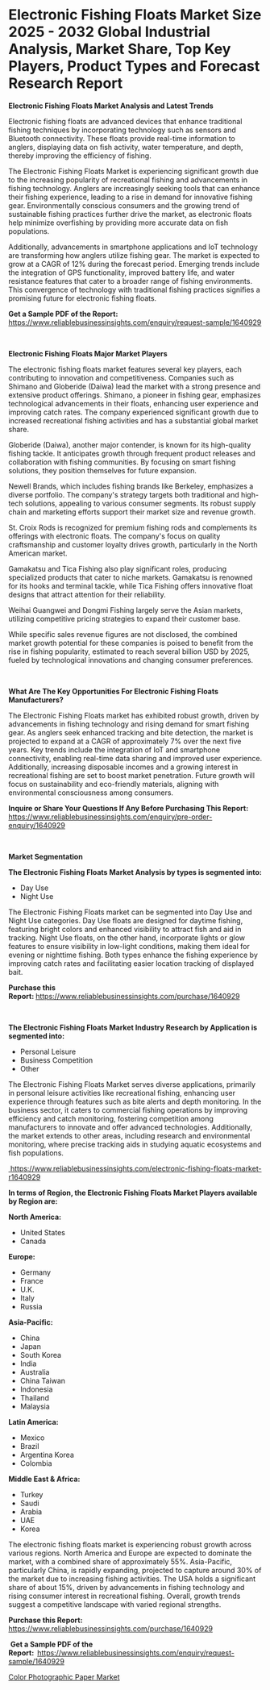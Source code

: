 <p><h1>Electronic Fishing Floats Market Size 2025 - 2032 Global Industrial Analysis, Market Share, Top Key Players, Product Types and Forecast Research Report</h1></p><p><strong>Electronic Fishing Floats Market Analysis and Latest Trends</strong></p>
<p><p>Electronic fishing floats are advanced devices that enhance traditional fishing techniques by incorporating technology such as sensors and Bluetooth connectivity. These floats provide real-time information to anglers, displaying data on fish activity, water temperature, and depth, thereby improving the efficiency of fishing. </p><p>The Electronic Fishing Floats Market is experiencing significant growth due to the increasing popularity of recreational fishing and advancements in fishing technology. Anglers are increasingly seeking tools that can enhance their fishing experience, leading to a rise in demand for innovative fishing gear. Environmentally conscious consumers and the growing trend of sustainable fishing practices further drive the market, as electronic floats help minimize overfishing by providing more accurate data on fish populations.</p><p>Additionally, advancements in smartphone applications and IoT technology are transforming how anglers utilize fishing gear. The market is expected to grow at a CAGR of 12% during the forecast period. Emerging trends include the integration of GPS functionality, improved battery life, and water resistance features that cater to a broader range of fishing environments. This convergence of technology with traditional fishing practices signifies a promising future for electronic fishing floats.</p></p>
<p><strong>Get a Sample PDF of the Report:&nbsp;</strong> <a href="https://www.reliablebusinessinsights.com/enquiry/request-sample/1640929?utm_campaign=2094&utm_medium=2&utm_source=Github&utm_content=ia&utm_term=09022025&utm_id=electronic-fishing-floats">https://www.reliablebusinessinsights.com/enquiry/request-sample/1640929</a></p>
<p>&nbsp;</p>
<p><strong>Electronic Fishing Floats Major Market Players</strong></p>
<p><p>The electronic fishing floats market features several key players, each contributing to innovation and competitiveness. Companies such as Shimano and Globeride (Daiwa) lead the market with a strong presence and extensive product offerings. Shimano, a pioneer in fishing gear, emphasizes technological advancements in their floats, enhancing user experience and improving catch rates. The company experienced significant growth due to increased recreational fishing activities and has a substantial global market share.</p><p>Globeride (Daiwa), another major contender, is known for its high-quality fishing tackle. It anticipates growth through frequent product releases and collaboration with fishing communities. By focusing on smart fishing solutions, they position themselves for future expansion.</p><p>Newell Brands, which includes fishing brands like Berkeley, emphasizes a diverse portfolio. The company's strategy targets both traditional and high-tech solutions, appealing to various consumer segments. Its robust supply chain and marketing efforts support their market size and revenue growth.</p><p>St. Croix Rods is recognized for premium fishing rods and complements its offerings with electronic floats. The company's focus on quality craftsmanship and customer loyalty drives growth, particularly in the North American market.</p><p>Gamakatsu and Tica Fishing also play significant roles, producing specialized products that cater to niche markets. Gamakatsu is renowned for its hooks and terminal tackle, while Tica Fishing offers innovative float designs that attract attention for their reliability.</p><p>Weihai Guangwei and Dongmi Fishing largely serve the Asian markets, utilizing competitive pricing strategies to expand their customer base.</p><p>While specific sales revenue figures are not disclosed, the combined market growth potential for these companies is poised to benefit from the rise in fishing popularity, estimated to reach several billion USD by 2025, fueled by technological innovations and changing consumer preferences.</p></p>
<p>&nbsp;</p>
<p><strong>What Are The Key Opportunities For Electronic Fishing Floats Manufacturers?</strong></p>
<p><p>The Electronic Fishing Floats market has exhibited robust growth, driven by advancements in fishing technology and rising demand for smart fishing gear. As anglers seek enhanced tracking and bite detection, the market is projected to expand at a CAGR of approximately 7% over the next five years. Key trends include the integration of IoT and smartphone connectivity, enabling real-time data sharing and improved user experience. Additionally, increasing disposable incomes and a growing interest in recreational fishing are set to boost market penetration. Future growth will focus on sustainability and eco-friendly materials, aligning with environmental consciousness among consumers.</p></p>
<p><strong>Inquire or Share Your Questions If Any Before Purchasing This Report:</strong> <a href="https://www.reliablebusinessinsights.com/enquiry/pre-order-enquiry/1640929?utm_campaign=2094&utm_medium=2&utm_source=Github&utm_content=ia&utm_term=09022025&utm_id=electronic-fishing-floats">https://www.reliablebusinessinsights.com/enquiry/pre-order-enquiry/1640929</a></p>
<p>&nbsp;</p>
<p><strong>Market Segmentation</strong></p>
<p><strong>The Electronic Fishing Floats Market Analysis by types is segmented into:</strong></p>
<p><ul><li>Day Use</li><li>Night Use</li></ul></p>
<p><p>The Electronic Fishing Floats market can be segmented into Day Use and Night Use categories. Day Use floats are designed for daytime fishing, featuring bright colors and enhanced visibility to attract fish and aid in tracking. Night Use floats, on the other hand, incorporate lights or glow features to ensure visibility in low-light conditions, making them ideal for evening or nighttime fishing. Both types enhance the fishing experience by improving catch rates and facilitating easier location tracking of displayed bait.</p></p>
<p><strong>Purchase this Report:&nbsp;</strong><a href="https://www.reliablebusinessinsights.com/purchase/1640929?utm_campaign=2094&utm_medium=2&utm_source=Github&utm_content=ia&utm_term=09022025&utm_id=electronic-fishing-floats">https://www.reliablebusinessinsights.com/purchase/1640929</a></p>
<p>&nbsp;</p>
<p><strong>The Electronic Fishing Floats Market Industry Research by Application is segmented into:</strong></p>
<p><ul><li>Personal Leisure</li><li>Business Competition</li><li>Other</li></ul></p>
<p><p>The Electronic Fishing Floats Market serves diverse applications, primarily in personal leisure activities like recreational fishing, enhancing user experience through features such as bite alerts and depth monitoring. In the business sector, it caters to commercial fishing operations by improving efficiency and catch monitoring, fostering competition among manufacturers to innovate and offer advanced technologies. Additionally, the market extends to other areas, including research and environmental monitoring, where precise tracking aids in studying aquatic ecosystems and fish populations.</p></p>
<p><a href="https://www.reliablebusinessinsights.com/electronic-fishing-floats-market-r1640929?utm_campaign=2094&utm_medium=2&utm_source=Github&utm_content=ia&utm_term=09022025&utm_id=electronic-fishing-floats">&nbsp;https://www.reliablebusinessinsights.com/electronic-fishing-floats-market-r1640929</a></p>
<p><strong>In terms of Region, the Electronic Fishing Floats Market Players available by Region are:</strong></p>
<p>
    <p> <strong> North America: </strong>
        <ul>
            <li>United States</li>
            <li>Canada</li>
        </ul>
        </p> 
    <p> <strong> Europe: </strong>
        <ul>
            <li>Germany</li>
            <li>France</li>
            <li>U.K.</li>
            <li>Italy</li>
            <li>Russia</li>
        </ul>
        </p> 
    <p> <strong> Asia-Pacific: </strong>
        <ul>
            <li>China</li>
            <li>Japan</li>
            <li>South Korea</li>
            <li>India</li>
            <li>Australia</li>
            <li>China Taiwan</li>
            <li>Indonesia</li>
            <li>Thailand</li>
            <li>Malaysia</li>
        </ul>
        </p> 
    <p> <strong> Latin America: </strong>
        <ul>
            <li>Mexico</li>
            <li>Brazil</li>
            <li>Argentina Korea</li>
            <li>Colombia</li>
        </ul>
        </p> 
    <p> <strong> Middle East & Africa: </strong>
        <ul>
            <li>Turkey</li>
            <li>Saudi</li>
            <li>Arabia</li>
            <li>UAE</li>
            <li>Korea</li>
        </ul>
    </p>
    </p>
<p><p>The electronic fishing floats market is experiencing robust growth across various regions. North America and Europe are expected to dominate the market, with a combined share of approximately 55%. Asia-Pacific, particularly China, is rapidly expanding, projected to capture around 30% of the market due to increasing fishing activities. The USA holds a significant share of about 15%, driven by advancements in fishing technology and rising consumer interest in recreational fishing. Overall, growth trends suggest a competitive landscape with varied regional strengths.</p></p>
<p><strong>Purchase this Report: </strong><a href="https://www.reliablebusinessinsights.com/purchase/1640929?utm_campaign=2094&utm_medium=2&utm_source=Github&utm_content=ia&utm_term=09022025&utm_id=electronic-fishing-floats">https://www.reliablebusinessinsights.com/purchase/1640929</a></p>
<p>&nbsp;<strong>Get a Sample PDF of the Report:&nbsp;&nbsp;</strong><a href="https://www.reliablebusinessinsights.com/enquiry/request-sample/1640929?utm_campaign=2094&utm_medium=2&utm_source=Github&utm_content=ia&utm_term=09022025&utm_id=electronic-fishing-floats">https://www.reliablebusinessinsights.com/enquiry/request-sample/1640929</a></p>
<p><strong></strong></p>
<p><p><a href="https://github.com/DixieGrimes/Market-Research-Report-List-1/blob/main/color-photographic-paper-market.md?utm_campaign=2094&utm_medium=2&utm_source=Github&utm_content=ia&utm_term=09022025&utm_id=electronic-fishing-floats">Color Photographic Paper Market</a></p></p>